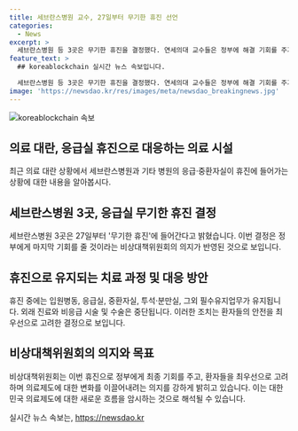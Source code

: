 ```yaml
---
title: 세브란스병원 교수, 27일부터 무기한 휴진 선언
categories:
  - News
excerpt: >
  세브란스병원 등 3곳은 무기한 휴진을 결정했다. 연세의대 교수들은 정부에 해결 기회를 주기 위해 응급, 중환자실을 유지하되 외래 진료와 비응급 시술 중단한다. 이는 의대 교육 사태의 가시적 조치를 기다리는 것으로, 다른 빅5 병원은 휴진을 중단하거나 유예했다. 변화를 이끌어내며 환자를 보호하겠다는 뜻을 밝혀 사회적 이목을 끌고 있다.
feature_text: >
  ## koreablockchain 실시간 뉴스 속보입니다.

  세브란스병원 등 3곳은 무기한 휴진을 결정했다. 연세의대 교수들은 정부에 해결 기회를 주기 위해 응급, 중환자실을 유지하되 외래 진료와 비응급 시술 중단한다. 이는 의대 교육 사태의 가시적 조치를 기다리는 것으로, 다른 빅5 병원은 휴진을 중단하거나 유예했다. 변화를 이끌어내며 환자를 보호하겠다는 뜻을 밝혀 사회적 이목을 끌고 있다.
image: 'https://newsdao.kr/res/images/meta/newsdao_breakingnews.jpg'
---
```


<p><img src="https://newsdao.kr/res/images/meta/newsdao_breakingnews.jpg" alt="koreablockchain 속보" /></p>

<h2 data-ke-size="size26">의료 대란, 응급실 휴진으로 대응하는 의료 시설</h2>

<p data-ke-size="size16">최근 의료 대란 상황에서 세브란스병원과 기타 병원의 응급·중환자실이 휴진에 들어가는 상황에 대한 내용을 알아봅시다.</p>

<h2>세브란스병원 3곳, 응급실 무기한 휴진 결정</h2>

<p data-ke-size="size16">세브란스병원 3곳은 27일부터 '무기한 휴진'에 들어간다고 밝혔습니다. 이번 결정은 정부에게 마지막 기회를 줄 것이라는 비상대책위원회의 의지가 반영된 것으로 보입니다.</p>

<h2>휴진으로 유지되는 치료 과정 및 대응 방안</h2>

<p data-ke-size="size16">휴진 중에는 입원병동, 응급실, 중환자실, 투석·분만실, 그외 필수유지업무가 유지됩니다. 외래 진료와 비응급 시술 및 수술은 중단됩니다. 이러한 조치는 환자들의 안전을 최우선으로 고려한 결정으로 보입니다.</p>

<h2>비상대책위원회의 의지와 목표</h2>

<p data-ke-size="size16">비상대책위원회는 이번 휴진으로 정부에게 최종 기회를 주고, 환자들을 최우선으로 고려하며 의료제도에 대한 변화를 이끌어내려는 의지를 강하게 밝히고 있습니다. 이는 대한민국 의료제도에 대한 새로운 흐름을 암시하는 것으로 해석될 수 있습니다.</p>
실시간 뉴스 속보는, <a href="https://newsdao.kr" rel="dofollow">https://newsdao.kr</a>


